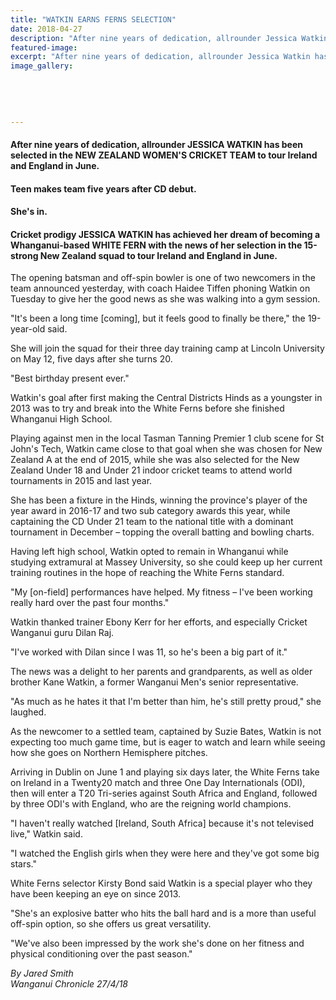 ```yaml
---
title: "WATKIN EARNS FERNS SELECTION"
date: 2018-04-27
description: "After nine years of dedication, allrounder Jessica Watkin has been selected in the NZ Women's Cricket team..."
featured-image: 
excerpt: "After nine years of dedication, allrounder Jessica Watkin has been selected in the New Zealand Women's Cricket team to tour Ireland and England in June."
image_gallery:
	
	
	
	
	
---
```


<h4>After nine years of dedication, allrounder JESSICA WATKIN has been selected in the NEW ZEALAND WOMEN'S CRICKET TEAM to tour Ireland and England in June.</h4>
<h4><span>Teen makes team five years after CD debut.</span></h4>
<h4 class="element element-paragraph">She's in.</h4>
<h4 class="element element-paragraph">Cricket prodigy JESSICA WATKIN has achieved her dream of becoming a Whanganui-based WHITE FERN with the news of her selection in the 15-strong New Zealand squad to tour Ireland and England in June.</h4>
<p class="element element-paragraph">The opening batsman and off-spin bowler is one of two newcomers in the team announced yesterday, with coach Haidee Tiffen phoning Watkin on Tuesday to give her the good news as she was walking into a gym session.</p>
<p class="element element-paragraph">"It's been a long time [coming], but it feels good to finally be there," the 19-year-old said.</p>
<p class="element element-paragraph">She will join the squad for their three day training camp at Lincoln University on May 12, five days after she turns 20.</p>
<p class="element element-paragraph">"Best birthday present ever."</p>
<p class="element element-paragraph">Watkin's goal after first making the Central Districts Hinds as a youngster in 2013 was to try and break into the White Ferns before she finished Whanganui High School.</p>
<p class="element element-paragraph">Playing against men in the local Tasman Tanning Premier 1 club scene for St John's Tech, Watkin came close to that goal when she was chosen for New Zealand A at the end of 2015, while she was also selected for the New Zealand Under 18 and Under 21 indoor cricket teams to attend world tournaments in 2015 and last year.</p>
<p class="element element-paragraph">She has been a fixture in the Hinds, winning the province's player of the year award in 2016-17 and two sub category awards this year, while captaining the CD Under 21 team to the national title with a dominant tournament in December &ndash; topping the overall batting and bowling charts.</p>
<p class="element element-paragraph">Having left high school, Watkin opted to remain in Whanganui while studying extramural at Massey University, so she could keep up her current training routines in the hope of reaching the White Ferns standard.</p>
<p class="element element-paragraph">"My [on-field] performances have helped. My fitness &ndash; I've been working really hard over the past four months."</p>
<p class="element element-paragraph">Watkin thanked trainer Ebony Kerr for her efforts, and especially Cricket Wanganui guru Dilan Raj.</p>
<p class="element element-paragraph">"I've worked with Dilan since I was 11, so he's been a big part of it."</p>
<p class="element element-paragraph">The news was a delight to her parents and grandparents, as well as older brother Kane Watkin, a former Wanganui Men's senior representative.</p>
<p class="element element-paragraph">"As much as he hates it that I'm better than him, he's still pretty proud," she laughed.</p>
<p class="element element-paragraph">As the newcomer to a settled team, captained by Suzie Bates, Watkin is not expecting too much game time, but is eager to watch and learn while seeing how she goes on Northern Hemisphere pitches.</p>
<p class="element element-paragraph">Arriving in Dublin on June 1 and playing six days later, the White Ferns take on Ireland in a Twenty20 match and three One Day Internationals (ODI), then will enter a T20 Tri-series against South Africa and England, followed by three ODI's with England, who are the reigning world champions.</p>
<p class="element element-paragraph">"I haven't really watched [Ireland, South Africa] because it's not televised live," Watkin said.</p>
<p class="element element-paragraph">"I watched the English girls when they were here and they've got some big stars."</p>
<p class="element element-paragraph">White Ferns selector Kirsty Bond said Watkin is a special player who they have been keeping an eye on since 2013.</p>
<p class="element element-paragraph">"She's an explosive batter who hits the ball hard and is a more than useful off-spin option, so she offers us great versatility.</p>
<p class="element element-paragraph">"We've also been impressed by the work she's done on her fitness and physical conditioning over the past season."</p>
<p><em>By Jared Smith <br />Wanganui Chronicle 27/4/18</em></p>

